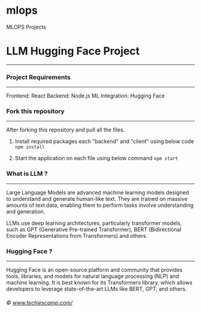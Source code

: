 # mlops
 MLOPS Projects
 
# LLM Hugging Face Project
--------------------------------
### Project Requirements
-----------------------------
Frontend: React
Backend: Node.js
ML Integration: Hugging Face

### Fork this repository
---------------------------
After forking this repository and pull all the files.
1. Install required packages each "backend" and "client" using below code 
``` npm install ```

2. Start the application on each file using below command
``` npm start ```

### What is LLM ?
-----------------------

Large Language Models are advanced machine learning models designed to understand and generate human-like text. They are trained on massive amounts of text data, enabling them to perform tasks involve understanding and generation.  
    
LLMs use deep learning architectures, particularly transformer models, such as GPT (Generative Pre-trained Transformer), BERT (Bidirectional Encoder Representations from Transformers) and others.
 

### Hugging Face ?
---------------------
Hugging Face is an open-source platform and community that provides tools, libraries, and models for natural language processing (NLP) and machine learning. It is best known for its Transformers library, which allows developers to leverage state-of-the-art LLMs like BERT, GPT, and others.


###### &copy; www.techiescamp.com/